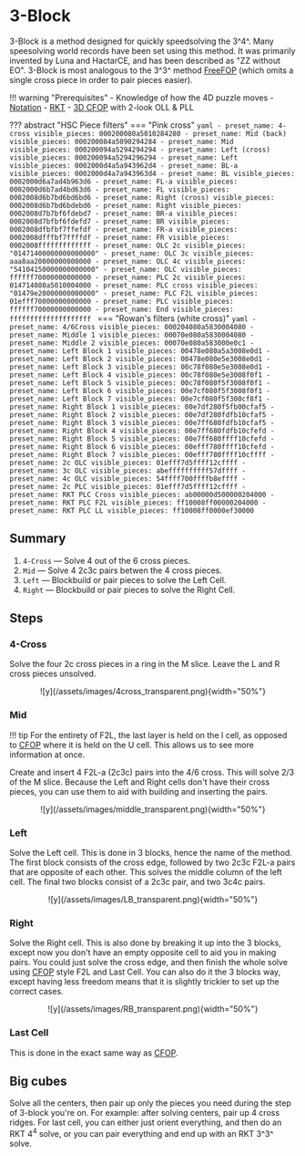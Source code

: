 # 3-Block

3-Block is a method designed for quickly speedsolving the 3^4^. Many speesolving world records have been set using this method. It was primarily invented by Luna and HactarCE, and has been described as "ZZ without EO". 3-Block is most analogous to the 3^3^ method [FreeFOP] (which omits a single cross piece in order to pair pieces easier).

!!! warning "Prerequisites"
    - Knowledge of how the 4D puzzle moves
    - [Notation](notation.md)
    - [RKT](rkt.md)
    - [3D CFOP](https://jperm.net/3x3/cfop) with 2-look OLL & PLL

[FreeFOP]: https://www.speedsolving.com/wiki/index.php/FreeFOP

??? abstract "HSC Piece filters"
    === "Pink cross"
        ```yaml
        - preset_name: 4-cross
          visible_pieces: 000200080a5010284280
        - preset_name: Mid (back)
          visible_pieces: 000200084a5090294284
        - preset_name: Mid
          visible_pieces: 000200094a5294294294
        - preset_name: Left (cross)
          visible_pieces: 000200094a5294296294
        - preset_name: Left
          visible_pieces: 0002000d4a5a943962d4
        - preset_name: BL-a
          visible_pieces: 0002000d4a7a943963d4
        - preset_name: BL
          visible_pieces: 0002000d6a7ad4b963d6
        - preset_name: FL-a
          visible_pieces: 0002000d6b7ad4bd63d6
        - preset_name: FL
          visible_pieces: 0002008d6b7bd6bd6bd6
        - preset_name: Right (cross)
          visible_pieces: 0002008d6b7bd6bdebd6
        - preset_name: Right
          visible_pieces: 0002008d7b7bf6fdebd7
        - preset_name: BR-a
          visible_pieces: 0002008d7bfbf6fdefd7
        - preset_name: BR
          visible_pieces: 0002008dfbfbf7ffefdf
        - preset_name: FR-a
          visible_pieces: 0002008dfffbf7ffffdf
        - preset_name: FR
          visible_pieces: 0002008fffffffffffff
        - preset_name: OLC 2c
          visible_pieces: "01471400000000000000"
        - preset_name: OLC 3c
          visible_pieces: aaa8aa20000000000000
        - preset_name: OLC 4c
          visible_pieces: "54104150000000000000"
        - preset_name: OLC
          visible_pieces: ffffff70000000000000
        - preset_name: PLC 2c
          visible_pieces: 014714080a5010004000
        - preset_name: PLC cross
          visible_pieces: "01479e20000000000000"
        - preset_name: PLC F2L
          visible_pieces: 01efff70000000000000
        - preset_name: PLC
          visible_pieces: ffffff70000000000000
        - preset_name: End
          visible_pieces: ffffffffffffffffffff
        ```
    === "Rowan's filters (white cross)"
        ```yaml
        - preset_name: 4/6Cross
          visible_pieces: 000204080a5830004080
        - preset_name: Middle 1
          visible_pieces: 00070e080a5830004080
        - preset_name: Middle 2
          visible_pieces: 00070e080a583000e0c1
        - preset_name: Left Block 1
          visible_pieces: 00478e080a5a3008e0d1
        - preset_name: Left Block 2
          visible_pieces: 00478e080e5e3008e0d1
        - preset_name: Left Block 3
          visible_pieces: 00c78f080e5e3008e0d1
        - preset_name: Left Block 4
          visible_pieces: 00c78f080e5e3008f0f1
        - preset_name: Left Block 5
          visible_pieces: 00c78f080f5f3008f0f1
        - preset_name: Left Block 6
          visible_pieces: 00e7cf080f5f3008f0f1
        - preset_name: Left Block 7
          visible_pieces: 00e7cf080f5f300cf8f1
        - preset_name: Right Block 1
          visible_pieces: 00e7df280f5fb00cfaf5
        - preset_name: Right Block 2
          visible_pieces: 00e7df280fdfb10cfaf5
        - preset_name: Right Block 3
          visible_pieces: 00e7ff680fdfb10cfaf5
        - preset_name: Right Block 4
          visible_pieces: 00e7ff680fdfb10cfefd
        - preset_name: Right Block 5
          visible_pieces: 00e7ff680ffff10cfefd
        - preset_name: Right Block 6
          visible_pieces: 00efff780ffff10cfefd
        - preset_name: Right Block 7
          visible_pieces: 00efff780ffff10cffff
        - preset_name: 2c OLC
          visible_pieces: 01efff7d5ffff12cffff
        - preset_name: 3c OLC
          visible_pieces: abeffffffffff57dffff
        - preset_name: 4c OLC
          visible_pieces: 54ffff700ffffb8effff
        - preset_name: 2c PLC
          visible_pieces: 01efff7d5ffff12cffff
        - preset_name: RKT PLC Cross
          visible_pieces: ab00000d500000204000
        - preset_name: RKT PLC F2L
          visible_pieces: ff10008ff00000204000
        - preset_name: RKT PLC LL
          visible_pieces: ff10008ff0000ef30000
        ```

## Summary

1. `4-Cross` — Solve 4 out of the 6 cross pieces.
2. `Mid` — Solve 4 2c3c pairs betwen the 4 cross pieces.
3. `Left` — Blockbuild or pair pieces to solve the Left Cell.
4. `Right` — Blockbuild or pair pieces to solve the Right Cell.

## Steps

### 4-Cross

Solve the four 2c cross pieces in a ring in the M slice. Leave the L and R cross pieces unsolved.

<center>![y](/assets/images/4cross_transparent.png){width="50%"}</center>

### Mid

!!! tip
    For the entirety of F2L, the last layer is held on the I cell, as opposed to [CFOP](cfop.md) where it is held on the U cell. This allows us to see more information at once.

Create and insert 4 F2L-a (2c3c) pairs into the 4/6 cross. This will solve 2/3 of the M slice. Because the Left and Right cells don't have their cross pieces, you can use them to aid with building and inserting the pairs.

<center>![y](/assets/images/middle_transparent.png){width="50%"}</center>

### Left

Solve the Left cell. This is done in 3 blocks, hence the name of the method. The first block consists of the cross edge, followed by two 2c3c F2L-a pairs that are opposite of each other. This solves the middle column of the left cell. The final two blocks consist of a 2c3c pair, and two 3c4c pairs.

<center>![y](/assets/images/LB_transparent.png){width="50%"}</center>

### Right

Solve the Right cell. This is also done by breaking it up into the 3 blocks, except now you don't have an empty opposite cell to aid you in making pairs. You could just solve the cross edge, and then finish the whole solve using [CFOP](cfop.md) style F2L and Last Cell. You can also do it the 3 blocks way, except having less freedom means that it is slightly trickier to set up the correct cases.

<center>![y](/assets/images/RB_transparent.png){width="50%"}</center>

### Last Cell

This is done in the exact same way as [CFOP](cfop.md#olc).

## Big cubes

Solve all the centers, then pair up only the pieces you need during the step of 3-block you're on. For example: after solving centers, pair up 4 cross ridges. For last cell, you can either just orient everything, and then do an RKT 4$^4$ solve, or you can pair everything and end up with an RKT 3^3^ solve.
